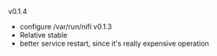 v0.1.4
- configure /var/run/nifi
v0.1.3
- Relative stable
- better service restart, since it's really expensive operation
